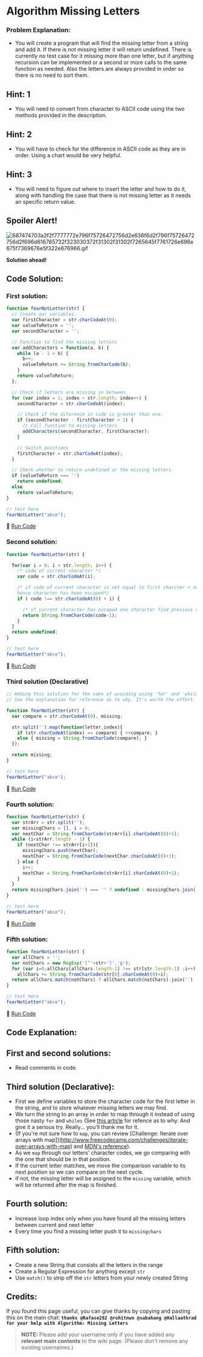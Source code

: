 # Algorithm Missing Letters

### Problem Explanation:

- You will create a program that will find the missing letter from a string and add it. If there is not missing letter it will return undefined. There is currently no test case for it missing more than one letter, but if anything recursion can be implemented or a second or more calls to the same function as needed. Also the letters are always provided in order so there is no need to sort them.

## Hint: 1

- You will need to convert from character to ASCII code using the two methods provided in the description.

## Hint: 2

- You will have to check for the difference in ASCII code as they are in order. Using a chart would be very helpful.

## Hint: 3

- You will need to figure out where to insert the letter and how to do it, along with handling the case that there is not missing letter as it needs an specific return value.

## Spoiler Alert!

![687474703a2f2f7777772e796f75726472756d2e636f6d2f796f75726472756d2f696d616765732f323030372f31302f31302f7265645f7761726e696e675f7369676e5f322e676966.gif](https://files.gitter.im/FreeCodeCamp/Wiki/nlOm/thumb/687474703a2f2f7777772e796f75726472756d2e636f6d2f796f75726472756d2f696d616765732f323030372f31302f31302f7265645f7761726e696e675f7369676e5f322e676966.gif)

**Solution ahead!**

## Code Solution:

### First solution:

```javascript
function fearNotLetter(str) {
  // Create our variables.
  var firstCharacter = str.charCodeAt(0);
  var valueToReturn = '';
  var secondCharacter = '';

  // Function to find the missing letters
  var addCharacters = function(a, b) {
    while (a - 1 > b) {
      b++;
      valueToReturn += String.fromCharCode(b);
    }
    return valueToReturn;
  };

  // Check if letters are missing in between.
  for (var index = 1; index < str.length; index++) {
    secondCharacter = str.charCodeAt(index);

    // Check if the diference in code is greater than one.
    if (secondCharacter - firstCharacter > 1) {
      // Call function to missing letters
      addCharacters(secondCharacter, firstCharacter);
    }

    // Switch positions
    firstCharacter = str.charCodeAt(index);
  }

  // Check whether to return undefined or the missing letters.
  if (valueToReturn === '')
    return undefined;
  else
    return valueToReturn;
}

// test here
fearNotLetter("abce");
```

:rocket: [Run Code](https://repl.it/CLnC/0)

### Second solution:

```javascript
function fearNotLetter(str) {

  for(var i = 0; i < str.length; i++) {
    /* code of current character */
    var code = str.charCodeAt(i);

    /* if code of current character is not equal to first charcter + no of iteration
    hence character has been escaped*/
    if ( code !== str.charCodeAt(0) + i) {

      /* if current character has escaped one character find previous char and return*/
      return String.fromCharCode(code-1);
    }  
  }
  return undefined;
}

// test here
fearNotLetter("abce");
```

:rocket: [Run Code](https://repl.it/CLnD/0)

### Third solution (Declarative)

```javascript
// Adding this solution for the sake of avoiding using 'for' and 'while' loops.
// See the explanation for reference as to why. It's worth the effort.

function fearNotLetter(str) {
  var compare = str.charCodeAt(0), missing;

  str.split('').map(function(letter,index){
    if (str.charCodeAt(index) == compare) { ++compare; }
    else { missing = String.fromCharCode(compare); }
  });

  return missing;
}

// test here
fearNotLetter("abce");
```

:rocket: [Run Code](https://repl.it/CLnE/0)

### Fourth solution:

```javascript
function fearNotLetter(str) {
  var strArr = str.split('');
  var missingChars = [], i = 0;
  var nextChar = String.fromCharCode(strArr[i].charCodeAt(0)+1);
  while (i<strArr.length - 1) {
    if (nextChar !== strArr[i+1]){
      missingChars.push(nextChar);
      nextChar = String.fromCharCode(nextChar.charCodeAt(0)+1);
    } else {
      i++;
      nextChar = String.fromCharCode(strArr[i].charCodeAt(0)+1);
    }
  }
  return missingChars.join('') === '' ? undefined : missingChars.join('') ;
}

// test here
fearNotLetter("abce");
```

:rocket: [Run Code](https://repl.it/CLnF/0)

### Fifth solution:

```javascript
function fearNotLetter(str) {
  var allChars = '';
  var notChars = new RegExp('[^'+str+']','g');
  for (var i=0;allChars[allChars.length-1] !== str[str.length-1] ;i++)
    allChars += String.fromCharCode(str[0].charCodeAt(0)+i);
  return allChars.match(notChars) ? allChars.match(notChars).join('') : undefined;
}

// test here
fearNotLetter("abce");
```

:rocket: [Run Code](https://repl.it/CLnG/0)

## Code Explanation:

## First and second solutions:

- Read comments in code.

## Third solution (Declarative):

- First we define variables to store the character code for the first letter in the string, and to store whatever missing letters we may find.
- We turn the string to an array in order to map through it instead of using those nasty `for` and `whiles` (See [this article](http://www.sitepoint.com/quick-tip-stop-writing-loops-start-thinking-with-maps/) for refence as to why. And give it a serious try. Really... you'll thank me for it.
- (If you're not sure how to `map`, you can review [Challenge: Iterate over arrays with map]](http://www.freecodecamp.com/challenges/iterate-over-arrays-with-map) and [MDN's reference](https://developer.mozilla.org/en-US/docs/Web/JavaScript/Reference/Global_Objects/Array/map)).
- As we `map` through our letters' character codes, we go comparing with the one that should be in that position.
- If the current letter matches, we move the comparison variable to its next position so we can compare on the next cycle.
- if not, the missing letter will be assigned to the `missing` variable, which will be returned after the map is finished.

## Fourth solution:

- Increase loop index only when you have found all the missing letters between current and next letter
- Every time you find a missing letter push it to `missingchars`

## Fifth solution:

- Create a new String that consists all the letters in the range
- Create a Regular Expression for anything except `str`
- Use `match()` to strip off the `str` letters from your newly created String

## Credits:

If you found this page useful, you can give thanks by copying and pasting this on the main chat: **`thanks @Rafase282 @rohitnwn @sabahang @Hallaathrad for your help with Algorithm: Missing Letters`**

> **NOTE:** Please add your username only if you have added any **relevant main contents** to the wiki page. (Please don't remove any existing usernames.)
